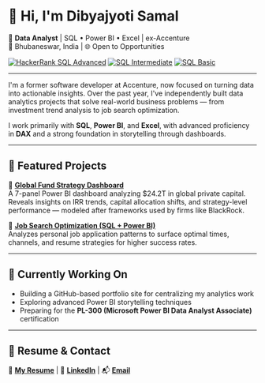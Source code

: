 # 👋 Hi, I'm Dibyajyoti Samal

🎯 **Data Analyst** | SQL • Power BI • Excel | ex-Accenture  
📍 Bhubaneswar, India | 🌐 Open to Opportunities

[![HackerRank SQL Advanced](https://img.shields.io/badge/SQL_Advanced-HackerRank-brightgreen?logo=hackerrank)](https://www.hackerrank.com/certificates/20c80727f572)
[![SQL Intermediate](https://img.shields.io/badge/SQL_Intermediate-blue?logo=hackerrank)](https://www.hackerrank.com/certificates/e06ce9b66fce)
[![SQL Basic](https://img.shields.io/badge/SQL_Basic-lightgrey?logo=hackerrank)](https://www.hackerrank.com/certificates/c14324f5ce64)

---

I'm a former software developer at Accenture, now focused on turning data into actionable insights. Over the past year, I've independently built data analytics projects that solve real-world business problems — from investment trend analysis to job search optimization.

I work primarily with **SQL**, **Power BI**, and **Excel**, with advanced proficiency in **DAX** and a strong foundation in storytelling through dashboards.

---

## 🚀 Featured Projects

🔹 [**Global Fund Strategy Dashboard**](https://github.com/dibyajyotisamal/global-private-capital-trends)  
A 7-panel Power BI dashboard analyzing $24.2T in global private capital. Reveals insights on IRR trends, capital allocation shifts, and strategy-level performance — modeled after frameworks used by firms like BlackRock.

🔹 [**Job Search Optimization (SQL + Power BI)**](https://github.com/dibyajyotisamal/job-search-analytics-sql-powerbi)  
Analyzes personal job application patterns to surface optimal times, channels, and resume strategies for higher success rates.

---

## 🔧 Currently Working On

- Building a GitHub-based portfolio site for centralizing my analytics work  
- Exploring advanced Power BI storytelling techniques  
- Preparing for the **PL-300 (Microsoft Power BI Data Analyst Associate)** certification

---

## 📂 Resume & Contact

📄 [**My Resume**](https://drive.google.com/file/d/1VOSeDypUwktAYOTTDk6W2zLQGWnzG3Xs/view?usp=sharing)  |  🔗 [**LinkedIn**](https://linkedin.com/in/dibyajyoti-samal)  |  📬 [**Email**](mailto:samaldibyajyoti2012@gmail.com)
